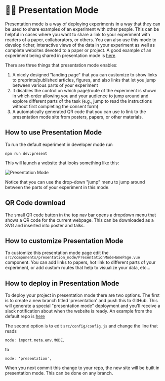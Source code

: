 # :woman_teacher: Presentation Mode

Presentation mode is a way of deploying <SmileText /> experiments in a way that
they can be used to share examples of an experiment with other people. This can
be helpful in cases where you want to share a link to your experiment with
readers of a paper, collaborators, or others. You can also use this mode to
develop richer, interactive views of the data in your experiment as well as
complete websites devoted to a paper or project. A good example of an experiment
being shared in presentation mode is
[here](https://exps.gureckislab.org/e/telephone-gleaming-kill/#/).

There are three things that presentation mode enables:

1. A nicely designed "landing page" that you can customize to show links to
   preprints/published articles, figures, and also links that let you jump
   between various parts of your experiment
2. It disables the control on which page/route of the experiment is shown in
   which order allowing you and your audience to jump around and explore
   different parts of the task (e.g., jump to read the instructions without
   first completing the consent form)
3. A automatically generated QR code that you can use to link to the
   presentation mode site from posters, papers, or other materials.

## How to use Presentation Mode

To run the default experiment in developer mode run

```
npm run dev:present
```

This will launch a website that looks something like this:

![Presentation Mode](/images/presentmode.png)

Notice that you can use the drop-down "jump" menu to jump around between the
parts of your experiment in this mode.

## QR Code download

The small QR code button in the top nav bar opens a dropdown menu that shows a
QR code for the current webpage. This can be downloaded as a SVG and inserted
into poster and talks.

## How to customize Presentation Mode

To customize this presentation mode page edit the
`src/components/presentation_mode/PresentationModeHomePage.vue` component. You
can add links to papers, hot link to different parts of your experiment, or add
custom routes that help to visualize your data, etc...

## How to deploy in Presentation Mode

To deploy your project in presentation mode there are two options. The first is
to create a new branch titled 'presentation' and push this to GitHub. This will
generate a special "presentation mode" deployment and you'll receive a slack
notification about when the website is ready. An example from the default
<SmileText/> repo is
[here](https://exps.gureckislab.org/nyuccl/smile/presentation/#/)

The second option is to edit `src/config/config.js` and change the line that
reads

```
mode: import.meta.env.MODE,
```

to

```
mode: 'presentation',
```

When you next commit this change to your repo, the new site will be built in
presentation mode. This can be done on any branch.
